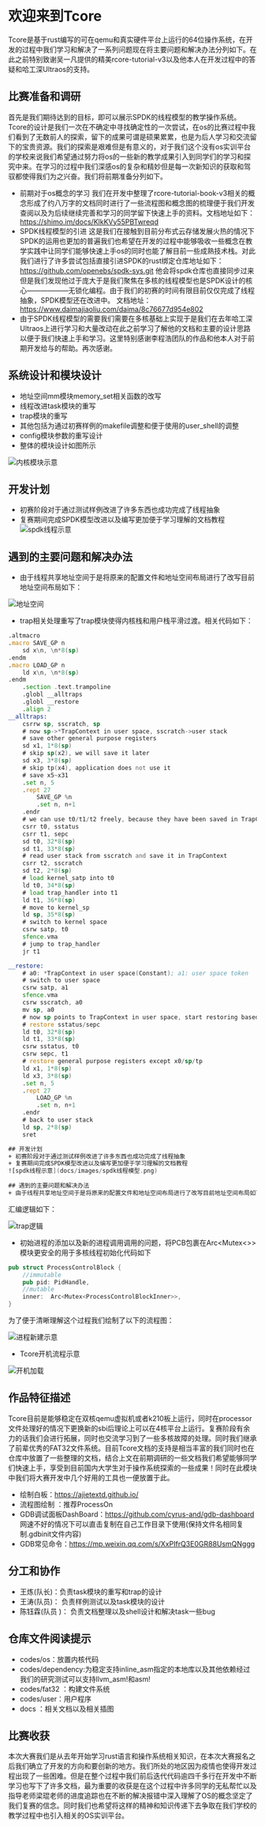 # 欢迎来到Tcore
Tcore是基于rust编写的可在qemu和真实硬件平台上运行的64位操作系统，在开发的过程中我们学习和解决了一系列问题现在将主要问题和解决办法分列如下。在此之前特别致谢吴一凡提供的精美rcore-tutorial-v3以及他本人在开发过程中的答疑和哈工深Ultraos的支持。

## 比赛准备和调研
首先是我们期待达到的目标，即可以展示SPDK的线程模型的教学操作系统。Tcore的设计是我们一次在不确定中寻找确定性的一次尝试，在os的比赛过程中我们看到了无数前人的探索，留下的成果可谓是硕果累累，也是为后人学习和交流留下的宝贵资源。我们的探索是艰难但是有意义的，对于我们这个没有os实训平台的学校来说我们希望通过努力将os的一些新的教学成果引入到同学们的学习和探究中来。在学习的过程中我们深感os的复杂和精妙但是每一次新知识的获取和驾驭都使得我们为之兴奋。我们将前期准备分列如下。
+ 前期对于os概念的学习
我们在开发中整理了rcore-tutorial-book-v3相关的概念形成了约八万字的文档同时进行了一些流程图和概念图的梳理便于我们开发查阅以及为后续继续完善和学习的同学留下快速上手的资料。文档地址如下：https://shimo.im/docs/KlkKVy55PBTwreqd
+ SPDK线程模型的引进
这是我们在接触到目前分布式云存储发展火热的情况下SPDK的运用也更加的普遍我们也希望在开发的过程中能够吸收一些概念在教学实践中让同学们能够快速上手os的同时也能了解目前一些成熟技术栈。对此我们进行了许多尝试包括直接引进SPDK的rust绑定仓库地址如下：https://github.com/openebs/spdk-sys.git
他会将spdk仓库也直接同步过来但是我们发现他过于庞大于是我们聚焦在多核的线程模型也是SPDK设计的核心——————无锁化编程。由于我们的初赛的时间有限目前仅仅完成了线程抽象，SPDK模型还在改进中。
文档地址：https://www.daimajiaoliu.com/daima/8c76677d954e802
+ 由于SPDK线程模型的需要我们需要在多核基础上实现于是我们在去年哈工深Ultraos上进行学习和大量改动在此之前学习了解他的文档和主要的设计思路以便于我们快速上手和学习。这里特别感谢李程浩团队的作品和他本人对于前期开发给与的帮助。再次感谢。
  
## 系统设计和模块设计
+ 地址空间mm模块memory_set相关函数的改写
+ 线程改进task模块的重写
+ trap模块的重写
+ 其他包括为通过初赛样例的makefile调整和便于使用的user_shell的调整
+ config模块参数的重写设计
+ 整体的模块设计如图所示

![内核模块示意](docs/images/内核模块示意.png)

## 开发计划
+ 初赛阶段对于通过测试样例改进了许多东西也成功完成了线程抽象
+ 复赛期间完成SPDK模型改进以及编写更加便于学习理解的文档教程
![spdk线程示意](docs/images/spdk线程模型.png)
  
## 遇到的主要问题和解决办法
+ 由于线程共享地址空间于是将原来的配置文件和地址空间布局进行了改写目前地址空间布局如下：

![地址空间](docs/images/地址空间.png)
+ trap相关处理重写了trap模块使得内核栈和用户栈平滑过渡。相关代码如下：
```asm
.altmacro
.macro SAVE_GP n
    sd x\n, \n*8(sp)
.endm
.macro LOAD_GP n
    ld x\n, \n*8(sp)
.endm
    .section .text.trampoline
    .globl __alltraps
    .globl __restore
    .align 2
__alltraps:
    csrrw sp, sscratch, sp
    # now sp->*TrapContext in user space, sscratch->user stack
    # save other general purpose registers
    sd x1, 1*8(sp)
    # skip sp(x2), we will save it later
    sd x3, 3*8(sp)
    # skip tp(x4), application does not use it
    # save x5~x31
    .set n, 5
    .rept 27
        SAVE_GP %n
        .set n, n+1
    .endr
    # we can use t0/t1/t2 freely, because they have been saved in TrapContext
    csrr t0, sstatus
    csrr t1, sepc
    sd t0, 32*8(sp)
    sd t1, 33*8(sp)
    # read user stack from sscratch and save it in TrapContext
    csrr t2, sscratch
    sd t2, 2*8(sp)
    # load kernel_satp into t0
    ld t0, 34*8(sp)
    # load trap_handler into t1
    ld t1, 36*8(sp)
    # move to kernel_sp
    ld sp, 35*8(sp)
    # switch to kernel space
    csrw satp, t0
    sfence.vma
    # jump to trap_handler
    jr t1

__restore:
    # a0: *TrapContext in user space(Constant); a1: user space token
    # switch to user space
    csrw satp, a1
    sfence.vma
    csrw sscratch, a0
    mv sp, a0
    # now sp points to TrapContext in user space, start restoring based on it
    # restore sstatus/sepc
    ld t0, 32*8(sp)
    ld t1, 33*8(sp)
    csrw sstatus, t0
    csrw sepc, t1
    # restore general purpose registers except x0/sp/tp
    ld x1, 1*8(sp)
    ld x3, 3*8(sp)
    .set n, 5
    .rept 27
        LOAD_GP %n
        .set n, n+1
    .endr
    # back to user stack
    ld sp, 2*8(sp)
    sret

## 开发计划
+ 初赛阶段对于通过测试样例改进了许多东西也成功完成了线程抽象
+ 复赛期间完成SPDK模型改进以及编写更加便于学习理解的文档教程
![spdk线程示意](docs/images/spdk线程模型.png)
  
## 遇到的主要问题和解决办法
+ 由于线程共享地址空间于是将原来的配置文件和地址空间布局进行了改写目前地址空间布局如下：


```

汇编逻辑如下：

![trap逻辑](docs/images/trap示意.png)

+ 初始进程的添加以及新的进程调用调用的问题，将PCB包裹在Arc<Mutex<>>模块更安全的用于多核线程初始化代码如下
```rust
pub struct ProcessControlBlock {
    //immutable
    pub pid: PidHandle,
    //mutable
    inner:  Arc<Mutex<ProcessControlBlockInner>>,
}
```
为了便于清晰理解这个过程我们绘制了以下的流程图：

![进程新建示意](docs/images/进程新建过程.png)

+ Tcore开机流程示意

![开机加载](docs/images/起电.png)

## 作品特征描述
Tcore目前是能够稳定在双核qemu虚拟机或者k210板上运行，同时在processor文件处理好的情况下更换新的sbi后理论上可以在4核平台上运行。复赛阶段有余力的话我们会进行拓展，同时也交流学习到了一些多核故障的处理。同时我们继承了前辈优秀的FAT32文件系统。目前Tcore文档的支持是相当丰富的我们同时也在仓库中放置了一些整理的文档，结合上文在前期调研的一些文档我们希望能够同学们快速上手，享受到目前国内大学生对于操作系统探索的一些成果！同时在此模块中我们将大赛开发中几个好用的工具也一便放置于此。
+ 绘制白板：https://ajietextd.github.io/
+ 流程图绘制 ：推荐ProcessOn
+ GDB调试面板DashBoard：https://github.com/cyrus-and/gdb-dashboard  网速不好的情况下可以直击复制在自己工作目录下使用(保持文件名相同复制.gdbinit文件内容)
+ GDB常见命令：https://mp.weixin.qq.com/s/XxPIfrQ3E0GR88UsmQNggg
  
## 分工和协作
+ 王炼(队长)：负责task模块的重写和trap的设计
+ 王涛(队员)： 负责样例测试以及task模块的设计
+ 陈钰霖(队员 )： 负责文档整理以及shell设计和解决task一些bug

## 仓库文件阅读提示
+ codes/os：放置内核代码
+ codes/dependency:为稳定支持inline_asm指定的本地库以及其他依赖经过我们的研究测试可以支持llvm_asm!和asm!
+ codes/fat32 ：构建文件系统
+ codes/user：用户程序
+ docs ：相关文档以及相关插图

## 比赛收获
本次大赛我们是从去年开始学习rust语言和操作系统相关知识，在本次大赛报名之后我们确立了开发的方向和要创新的地方。我们所处的地区因为疫情也使得开发过程出现了一些困难。但是在整个过程中我们前后迭代代码逾四千多行在开发中不断学习也写下了许多文档，最为重要的收获是在这个过程中许多同学的无私帮忙以及指导老师梁琨老师的进度追踪也在不断的解决报错中深入理解了OS的概念坚定了我们复赛的信念。同时我们也希望将这样的精神和知识传递下去争取在我们学校的教学过程中也引入相关的OS实训平台。
